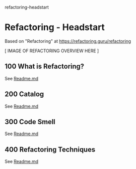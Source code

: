 refactoring-headstart
# Refactoring - Headstart

Based on "Refactoring" at https://refactoring.guru/refactoring

[ IMAGE OF REFACTORING OVERVIEW HERE ]

## 100 What is Refactoring?

See [Readme.md](./100/README.md)

## 200 Catalog

See [Readme.md](./200/README.md)

## 300 Code Smell

See [Readme.md](./300/README.md)

## 400 Refactoring Techniques

See [Readme.md](./400/README.md)
